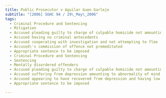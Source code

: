 ```yaml
---
title: Public Prosecutor v Aguilar Guen Garlejo 
subtitle: "[2006] SGHC 94 / 29\_May\_2006"
tags:
  - Criminal Procedure and Sentencing
  - Mitigation
  - Accused pleading guilty to charge of culpable homicide not amounting to murder
  - Accused having no criminal antecedents
  - Accused cooperating with investigation and not attempting to flee
  - Accused\'s commission of offence not premeditated
  - Appropriate sentence to be imposed
  - Criminal Procedure and Sentencing
  - Sentencing
  - Mentally disordered offenders
  - Accused pleading guilty to charge of culpable homicide not amounting to murder
  - Accused suffering from depression amounting to abnormality of mind at time of offence
  - Accused appearing to have recovered from depression and having low risk of recidivism
  - Appropriate sentence to be imposed

---
```


